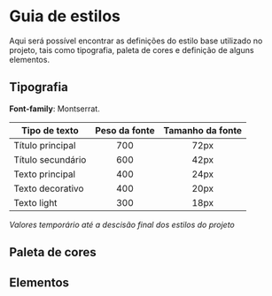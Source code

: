 # Guia de estilos

Aqui será possível encontrar as definições do estilo base utilizado no projeto, tais como tipografia, paleta de cores e definição de alguns elementos.

## Tipografia

**Font-family**: Montserrat.

Tipo de texto     | Peso da fonte   | Tamanho da fonte
------------------|:---------------:|:------------------:
Título principal  | 700             | 72px
Título secundário | 600             | 42px
Texto principal   | 400             | 24px
Texto decorativo  | 400             | 20px
Texto light       | 300             | 18px

*Valores temporário até a descisão final dos estilos do projeto*

## Paleta de cores

## Elementos